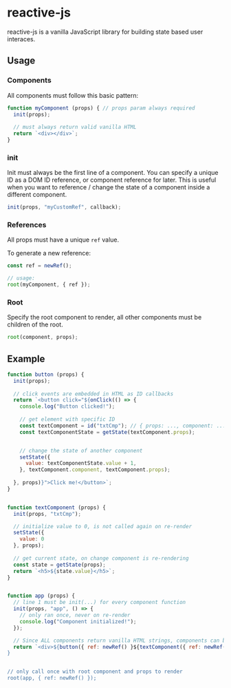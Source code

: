 # reactive-js
reactive-js is a vanilla JavaScript library for building state based user interaces.

## Usage ##
### Components ###
All components must follow this basic pattern:
```js
function myComponent (props) { // props param always required
  init(props);
  
  // must always return valid vanilla HTML
  return `<div></div>`;
}
```


### init ###
Init must always be the first line of a component. You can specify a unique ID as a DOM ID reference, or component reference for later.
This is useful when you want to reference / change the state of a component inside a different component.
```js
init(props, "myCustomRef", callback);
```


### References ###
All props must have a unique ```ref``` value.

To generate a new reference:
```js
const ref = newRef();

// usage:
root(myComponent, { ref });
```


### Root ###
Specify the root component to render, all other components must be children of the root.
```js
root(component, props);
```


## Example ##

```js
function button (props) {
  init(props);
  
  // click events are embedded in HTML as ID callbacks
  return `<button click="${onClick(() => {
    console.log("Button clicked!");
    
    // get element with specific ID
    const textComponent = id("txtCmp"); // { props: ..., component: ... }
    const textComponentState = getState(textComponent.props);


    // change the state of another component
    setState({
      value: textComponentState.value + 1,
    }, textComponent.component, textComponent.props);
    
  }, props)}">Click me!</button>`;  
}


function textComponent (props) {
  init(props, "txtCmp");

  // initialize value to 0, is not called again on re-render
  setState({
    value: 0
  }, props);
  
  // get current state, on change component is re-rendering
  const state = getState(props);
  return `<h5>${state.value}</h5>`;
}


function app (props) {
  // line 1 must be init(...) for every component function
  init(props, "app", () => {
    // only ran once, never on re-render
    console.log("Component initialized!");
  });

  // Since ALL components return vanilla HTML strings, components can be nested easily
  return `<div>${button({ ref: newRef() }${textComponent({ ref: newRef() }) }</div>`;
}


// only call once with root component and props to render
root(app, { ref: newRef() });
```
